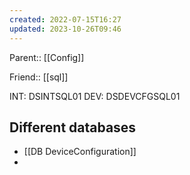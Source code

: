```yaml
---
created: 2022-07-15T16:27
updated: 2023-10-26T09:46
---
```

Parent:: [[Config]]

Friend:: [[sql]]

INT: DSINTSQL01
DEV: DSDEVCFGSQL01

## Different databases

- [[DB DeviceConfiguration]]
- 
